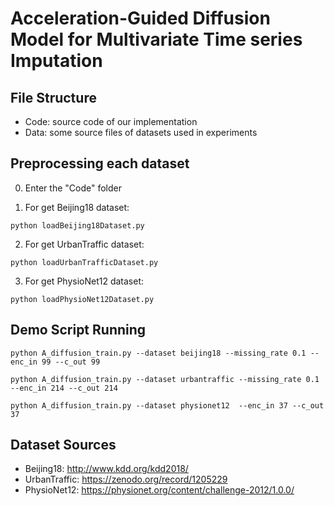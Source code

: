 # Acceleration-Guided Diffusion Model for Multivariate Time series Imputation


## File Structure
* Code: source code of our implementation
* Data: some source files of datasets used in experiments


## Preprocessing each dataset
0. Enter the "Code" folder

1. For get Beijing18 dataset:
```
python loadBeijing18Dataset.py
```

2. For get UrbanTraffic dataset:
```
python loadUrbanTrafficDataset.py
```
3. For get PhysioNet12 dataset:
```
python loadPhysioNet12Dataset.py
```

## Demo Script Running
```
python A_diffusion_train.py --dataset beijing18 --missing_rate 0.1 --enc_in 99 --c_out 99
```

```
python A_diffusion_train.py --dataset urbantraffic --missing_rate 0.1 --enc_in 214 --c_out 214
```

```
python A_diffusion_train.py --dataset physionet12  --enc_in 37 --c_out 37
```

## Dataset Sources
* Beijing18: http://www.kdd.org/kdd2018/
* UrbanTraffic: https://zenodo.org/record/1205229
* PhysioNet12: https://physionet.org/content/challenge-2012/1.0.0/
